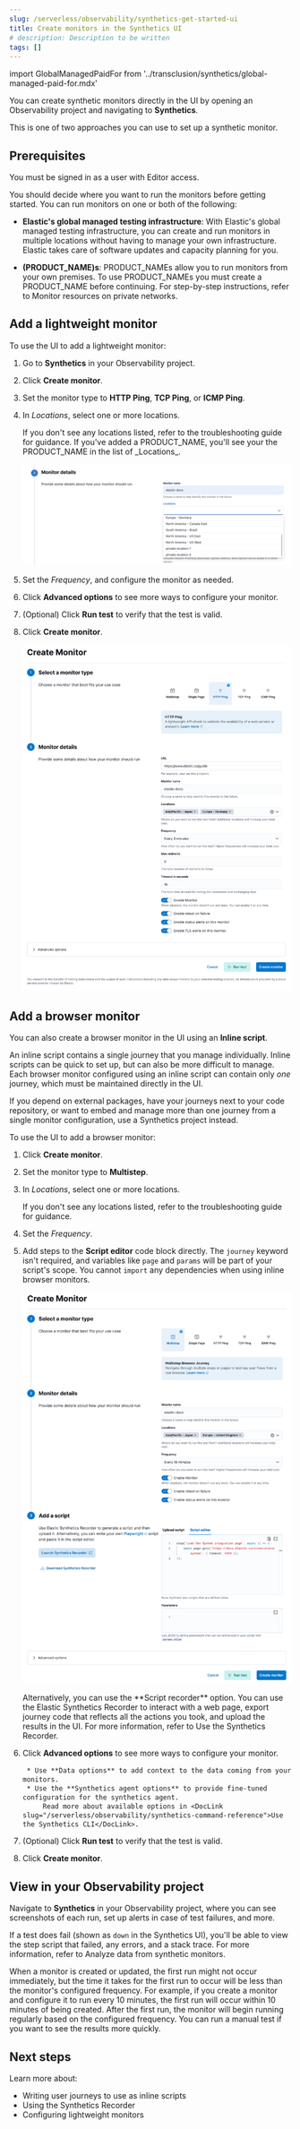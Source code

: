 ```yaml
---
slug: /serverless/observability/synthetics-get-started-ui
title: Create monitors in the Synthetics UI
# description: Description to be written
tags: []
---
```


<p><DocBadge template="technical preview" /></p>

import GlobalManagedPaidFor from '../transclusion/synthetics/global-managed-paid-for.mdx'

You can create synthetic monitors directly in the UI by opening an Observability project and navigating to **Synthetics**.

<DocImage url="../images/synthetics-get-started-ui.png" alt="Diagram showing which pieces of software are used to configure monitors, create monitors, and view results when using Synthetics projects." flatImage />

This is one of <DocLink slug="/serverless/observability/synthetics-get-started">two approaches</DocLink> you can use to set up a synthetic monitor.

## Prerequisites

You must be signed in as a user with <DocLink slug="/serverless/observability/synthetics-feature-roles">Editor</DocLink> access.
<!--  and Monitor Management must be enabled by an administrator as described in <DocLink slug="/serverless/observability/synthetics-feature-roles">Setup role</DocLink>.-->

<div id="private-locations"></div>

You should decide where you want to run the monitors before getting started.
You can run monitors on one or both of the following:

* **Elastic's global managed testing infrastructure**:
    With Elastic's global managed testing infrastructure, you can create and run monitors in multiple
    locations without having to manage your own infrastructure.
    Elastic takes care of software updates and capacity planning for you.

* **(PRODUCT_NAME)s**: PRODUCT_NAMEs allow you to run monitors from your own premises.
    To use PRODUCT_NAMEs you must create a PRODUCT_NAME before continuing.
    For step-by-step instructions, refer to <DocLink slug="/serverless/observability/synthetics-private-location">Monitor resources on private networks</DocLink>.

<GlobalManagedPaidFor />

## Add a lightweight monitor

To use the UI to add a lightweight monitor:

1. Go to **Synthetics** in your Observability project.
1. Click **Create monitor**.
1. Set the monitor type to **HTTP Ping**, **TCP Ping**, or **ICMP Ping**.
1. In _Locations_, select one or more locations.

    <DocCallOut title="Note">
      If you don't see any locations listed, refer to the
      <DocLink slug="/serverless/observability/synthetics-troubleshooting" section="no-locations-are-available">troubleshooting guide</DocLink> for guidance.
    </DocCallOut>

    <DocCallOut title="Note">
      If you've <DocLink slug="/serverless/observability/synthetics-private-location">added a PRODUCT_NAME</DocLink>,
      you'll see your the PRODUCT_NAME in the list of _Locations_.

      ![Screenshot of Monitor locations options including a PRODUCT_NAME](../images/private-locations-monitor-locations.png)
    </DocCallOut>

1. Set the _Frequency_, and configure the monitor as needed.
1. Click **Advanced options** to see more ways to configure your monitor.
1. (Optional) Click **Run test** to verify that the test is valid.
1. Click **Create monitor**.

    ![Synthetics Create monitor UI](../images/synthetics-get-started-ui-lightweight.png)

## Add a browser monitor

You can also create a browser monitor in the UI using an **Inline script**.

An inline script contains a single journey that you manage individually.
Inline scripts can be quick to set up, but can also be more difficult to manage.
Each browser monitor configured using an inline script can contain only _one_ journey,
which must be maintained directly in the UI.

If you depend on external packages, have your journeys next to your code repository,
or want to embed and manage more than one journey from a single monitor configuration,
use a <DocLink slug="/serverless/observability/synthetics-get-started-project">Synthetics project</DocLink> instead.

To use the UI to add a browser monitor:

1. Click **Create monitor**.
1. Set the monitor type to **Multistep**.
1. In _Locations_, select one or more locations.

    <DocCallOut title="Note">
      If you don't see any locations listed, refer to the
      <DocLink slug="/serverless/observability/synthetics-troubleshooting" section="no-locations-are-available">troubleshooting guide</DocLink> for guidance.
    </DocCallOut>

1. Set the _Frequency_.
1. Add steps to the **Script editor** code block directly.
    The `journey` keyword isn't required, and variables like `page` and `params` will be part of your script's scope.
    You cannot `import` any dependencies when using inline browser monitors.

    ![Configure a synthetic monitor using an inline script](../images/synthetics-ui-inline-script.png)

    <DocCallOut title="Note">
      Alternatively, you can use the **Script recorder** option.
      You can use the Elastic Synthetics Recorder to interact with a web page, export
      journey code that reflects all the actions you took, and upload the results in the UI.
      For more information, refer to <DocLink slug="/serverless/observability/synthetics-recorder">Use the Synthetics Recorder</DocLink>.
    </DocCallOut>

1. Click **Advanced options** to see more ways to configure your monitor.

        * Use **Data options** to add context to the data coming from your monitors.
        * Use the **Synthetics agent options** to provide fine-tuned configuration for the synthetics agent.
            Read more about available options in <DocLink slug="/serverless/observability/synthetics-command-reference">Use the Synthetics CLI</DocLink>.

1. (Optional) Click **Run test** to verify that the test is valid.
1. Click **Create monitor**.

## View in your Observability project

Navigate to **Synthetics** in your Observability project, where you can see screenshots of each run,
set up alerts in case of test failures, and more.

If a test does fail (shown as `down` in the Synthetics UI), you'll be able to view the step script that failed,
any errors, and a stack trace.
For more information, refer to <DocLink slug="/serverless/observability/synthetics-analyze" section="browser-monitors">Analyze data from synthetic monitors</DocLink>.

<DocCallOut title="Note">
  When a monitor is created or updated, the first run might not occur immediately, but the time it takes for the first run to occur will be less than the monitor's configured frequency. For example, if you create a monitor and configure it to run every 10 minutes, the first run will occur within 10 minutes of being created. After the first run, the monitor will begin running regularly based on the configured frequency. You can run a manual test if you want to see the results more quickly.
</DocCallOut>

## Next steps

Learn more about:

* <DocLink slug="/serverless/observability/synthetics-create-test">Writing user journeys</DocLink> to use as inline scripts
* Using the <DocLink slug="/serverless/observability/synthetics-recorder">Synthetics Recorder</DocLink>
* <DocLink slug="/serverless/observability/synthetics-lightweight">Configuring lightweight monitors</DocLink>
